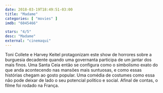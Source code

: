 ```yaml
---
date: 2018-03-19T18:49:51-03:00
title: "Madame"
categories: [ "movies" ]
imdb: "6045466"

stars: "4/5"
desc: "Madame"
external: "cinemaqui"
---
```

Toni Collete e Harvey Keitel protagonizam este show de horrores sobre a burguesia decadente quando uma governanta participa de um jantar dos mais finos. Uma Santa Ceia então se configura como o simbolismo exato do que anda acontecendo nas mansões mais suntuosas, e como essas histórias chegam ao gosto popular. Uma comédia de costumes como essa não pode deixar de lado o seu potencial político e social. Afinal de contas, o filme foi rodado na França.
